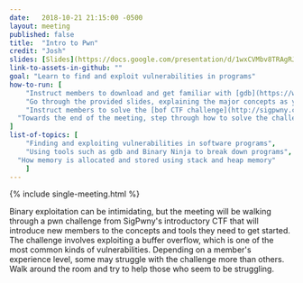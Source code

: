 ```yaml
---
date:   2018-10-21 21:15:00 -0500
layout: meeting
published: false
title:  "Intro to Pwn"
credit: "Josh"
slides: [Slides](https://docs.google.com/presentation/d/1wxCVMbv8TRAgRJKmNtZ6WwpgiQDoZ6MyUDfbSxvw6rE/edit#slide=id.g42d8f497e0_16_0)
link-to-assets-in-github: ""
goal: "Learn to find and exploit vulnerabilities in programs"
how-to-run: [
	"Instruct members to download and get familiar with [gdb](https://www.gnu.org/software/gdb/) and [Binary Ninja](https://binary.ninja/). [Pwntools](https://github.com/Gallopsled/pwntools) is also recommended",
	"Go through the provided slides, explaining the major concepts as you go",
	"Instruct members to solve the [bof CTF challenge](http://sigpwny.com/challenges#bof)",
  "Towards the end of the meeting, step through how to solve the challenge"
]
list-of-topics: [
	"Finding and exploiting vulnerabilities in software programs",
	"Using tools such as gdb and Binary Ninja to break down programs",
  "How memory is allocated and stored using stack and heap memory"
	]
---
```

{% include single-meeting.html  %}

Binary exploitation can be intimidating, but the meeting will be walking through a pwn challenge from SigPwny's introductory CTF that will introduce new members to the concepts and tools they need to get started. The challenge involves exploiting a buffer overflow, which is one of the most common kinds of vulnerabilities. Depending on a member's experience level, some may struggle with the challenge more than others. Walk around the room and try to help those who seem to be struggling.
